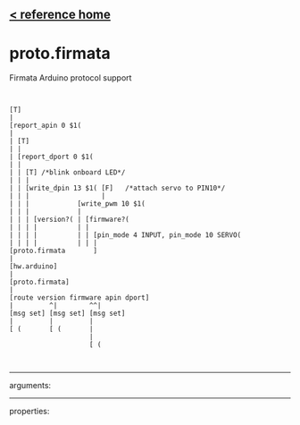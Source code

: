 [< reference home](ceammc_lib.html)
---

# proto.firmata


Firmata Arduino protocol support

```


[T]
|
[report_apin 0 $1(
|
| [T]
| |
| [report_dport 0 $1(
| |
| | [T] /*blink onboard LED*/
| | |
| | [write_dpin 13 $1( [F]   /*attach servo to PIN10*/
| | |                  |
| | |            [write_pwm 10 $1(
| | |            |
| | | [version?( | [firmware?(
| | | |          | |
| | | |          | | [pin_mode 4 INPUT, pin_mode 10 SERVO(
| | | |          | | |
[proto.firmata       ]
|
[hw.arduino]
|
[proto.firmata]
|
[route version firmware apin dport]
|         ^|        ^^|
[msg set] [msg set] [msg set]
|         |         |
[ (       [ (       |
                    |
                    [ (

            
```

---
arguments:


---
properties:


